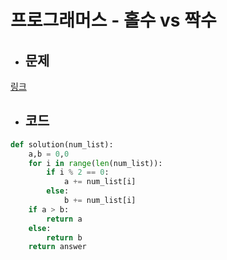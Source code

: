 # 프로그래머스 - 홀수 vs 짝수

- ## 문제
[링크](https://school.programmers.co.kr/learn/courses/30/lessons/181887)

- ## 코드
```python
def solution(num_list):
    a,b = 0,0
    for i in range(len(num_list)):
        if i % 2 == 0:
            a += num_list[i]
        else:
            b += num_list[i]
    if a > b:
        return a
    else:
        return b
    return answer
```